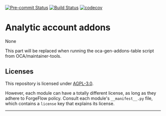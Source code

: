 
<!-- /!\ Non OCA Context : Set here the badge of your runbot / runboat instance. -->
[![Pre-commit Status](https://github.com/ForgeFlow/eficent-odoo-addons/actions/workflows/pre-commit.yml/badge.svg?branch=14.0)](https://github.com/ForgeFlow/eficent-odoo-addons/actions/workflows/pre-commit.yml?query=branch%3A14.0)
[![Build Status](https://github.com/ForgeFlow/eficent-odoo-addons/actions/workflows/test.yml/badge.svg?branch=14.0)](https://github.com/ForgeFlow/eficent-odoo-addons/actions/workflows/test.yml?query=branch%3A14.0)
[![codecov](https://codecov.io/gh/ForgeFlow/eficent-odoo-addons/branch/14.0/graph/badge.svg)](https://codecov.io/gh/ForgeFlow/eficent-odoo-addons)
<!-- /!\ Non OCA Context : Set here the badge of your translation instance. -->

<!-- /!\ do not modify above this line -->

# Analytic account addons

None

<!-- /!\ do not modify below this line -->

<!-- prettier-ignore-start -->

[//]: # (addons)

This part will be replaced when running the oca-gen-addons-table script from OCA/maintainer-tools.

[//]: # (end addons)

<!-- prettier-ignore-end -->

## Licenses

This repository is licensed under [AGPL-3.0](LICENSE).

However, each module can have a totally different license, as long as they adhere to ForgeFlow
policy. Consult each module's `__manifest__.py` file, which contains a `license` key
that explains its license.

----
<!-- /!\ Non OCA Context : Set here the full description of your organization. -->

